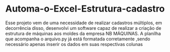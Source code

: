 # Automa-o-Excel-Estrutura-cadastro
Esse projeto vem de uma necessidade de realizar cadastros múltiplos, em decorrência disso, desenvolvi um software capaz de realizar a criação de estrutura de máquinas aos moldes da empresa NB MÁQUINAS.
A planílha que acompanha o arquivo.py já está formatada corretamente ,sendo necessário apenas inserir os dados em suas respectivas colunas
